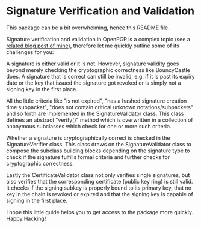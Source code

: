 <!--
SPDX-FileCopyrightText: 2021 Paul Schaub <vanitasvitae@fsfe.org>

SPDX-License-Identifier: Apache-2.0
-->

# Signature Verification and Validation

This package can be a bit overwhelming, hence this README file.

Signature verification and validation in OpenPGP is a complex topic (see a 
[related blog post of mine](https://blog.jabberhead.tk/2021/04/03/why-signature-verification-in-openpgp-is-hard/)), 
therefore let me quickly outline some of its challenges for you:

A signature is either valid or it is not.
However, signature validity goes beyond merely checking the cryptographic correctness like BouncyCastle does.
A signature that is correct can still be invalid, e.g. if it is past its expiry date
or the key that issued the signature got revoked or is simply not a signing key in the first place.

All the little criteria like "is not expired", "has a hashed signature creation time subpacket",
"does not contain critical unknown notations/subpackets" and so forth
are implemented in the SignatureValidator class. This class defines an abstract "verify()" method
which is overwritten in a collection of anonymous subclasses which check for one or more such criteria.

Whether a signature is cryptographically correct is checked in the SignatureVerifier class.
This class draws on the SignatureValidator class to compose the subclass building blocks depending on
the signature type to check if the signature fulfills formal criteria and further checks for
cryptographic correctness.

Lastly the CertificateValidator class not only verifies single signatures, but also verifies that
the corresponding certificate (public key ring) is still valid.
It checks if the signing subkey is properly bound to its primary key, that no key in the chain is
revoked or expired and that the signing key is capable of signing in the first place.

I hope this little guide helps you to get access to the package more quickly.
Happy Hacking!